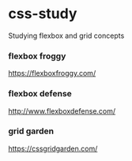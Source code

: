 # css-study
Studying flexbox and grid concepts

### flexbox froggy
https://flexboxfroggy.com/

### flexbox defense
http://www.flexboxdefense.com/

### grid garden
https://cssgridgarden.com/

